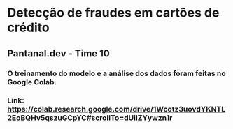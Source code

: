 # Detecção de fraudes em cartões de crédito
## Pantanal.dev - Time 10
### O treinamento do modelo e a análise dos dados foram feitas no Google Colab.
### Link: https://colab.research.google.com/drive/1Wcotz3uovdYKNTL2EoBQHv5qszuGCpYC#scrollTo=dUilZYywzn1r

 
